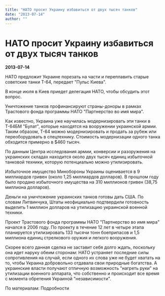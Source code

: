 ```yaml
---
title: "НАТО просит Украину избавиться от двух тысяч танков"
date: "2013-07-14"
author: ""
---
```


# НАТО просит Украину избавиться от двух тысяч танков

**2013-07-14** 

НАТО предложит Украине порезать на части и переплавить старые советские танки Т-64, передает "Пульс Киева".



В конце июля в Киев приедет делегация НАТО, чтобы обсудить этот вопрос.



Уничтожение танков профинансируют страны-доноры в рамках Трастового фонда программы НАТО "Партнерство во имя мира".



Как известно, Украина уже научилась модернизировать эти танки в Т-64БМ "Булат", которые находятся на вооружении украинской армии. Таким образом, Т-64 можно модернизировать и продать за рубеж или переоборудовать в спецтехнику. Стоимость модернизации одного танка обходится примерно в $460 тысяч.



По данным Центра исследования армии, конверсии и разоружения на украинских складах находится около двух тысяч единиц избыточной танковой техники, которую потенциально можно утилизировать.



Избыточное имущество Минобороны Украины оценивается в 9 миллиардов гривен (около 1,25 миллиардов долларов). В прошлом году было продано избыточного имущества на 310 миллионов гривен (38,75 миллиона долларов).



Деньги на уничтожение украинских танков готовы дать США. По словам Литвинчука, Штаты неофициально подтвердили готовность выделить 1 миллион долларов на утилизацию украинской военной техники.



Проект Трастового фонда программы НАТО "Партнерство во имя мира" начался в 2006 году. По проекту в течение 12 лет в четыре этапа планируется утилизировать 133 тысячи тонн боеприпасов и 1,5 миллиона единиц стрелкового оружия и легкого вооружения.

Скорее всего данная сделка не заставит себя долго ждать, поскольку она идет наруку обеим сторонам: НАТО устраняет последние силы сопротивления на случай, если одного их слова уже не будет хватать на то, чтобы Украина добровольно отдавала свои природные богатства. А украинские власти получают отличную возможность "нагреть руки" на утилизации военного аппарата, что собственно и происходит все время с момента обретения Украиной "независимости".



По материалам: Подробности